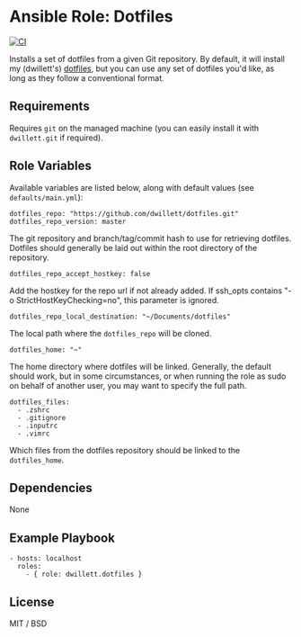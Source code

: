 # Ansible Role: Dotfiles

[![CI](https://github.com/dwillett/ansible-role-dotfiles/workflows/CI/badge.svg?event=push)](https://github.com/dwillett/ansible-role-dotfiles/actions?query=workflow%3ACI)

Installs a set of dotfiles from a given Git repository. By default, it will install my (dwillett's) [dotfiles](https://github.com/dwillett/dotfiles), but you can use any set of dotfiles you'd like, as long as they follow a conventional format.

## Requirements

Requires `git` on the managed machine (you can easily install it with `dwillett.git` if required).

## Role Variables

Available variables are listed below, along with default values (see `defaults/main.yml`):

    dotfiles_repo: "https://github.com/dwillett/dotfiles.git"
    dotfiles_repo_version: master

The git repository and branch/tag/commit hash to use for retrieving dotfiles. Dotfiles should generally be laid out within the root directory of the repository.

    dotfiles_repo_accept_hostkey: false

Add the hostkey for the repo url if not already added. If ssh_opts contains "-o StrictHostKeyChecking=no", this parameter is ignored.

    dotfiles_repo_local_destination: "~/Documents/dotfiles"

The local path where the `dotfiles_repo` will be cloned.

    dotfiles_home: "~"

The home directory where dotfiles will be linked. Generally, the default should work, but in some circumstances, or when running the role as sudo on behalf of another user, you may want to specify the full path.

    dotfiles_files:
      - .zshrc
      - .gitignore
      - .inputrc
      - .vimrc

Which files from the dotfiles repository should be linked to the `dotfiles_home`.

## Dependencies

None

## Example Playbook

    - hosts: localhost
      roles:
        - { role: dwillett.dotfiles }

## License

MIT / BSD
